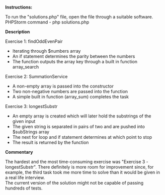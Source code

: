 **Instructions:**

To run the "solutions.php" file, open the file through a suitable software.
PHPStorm command - php solutions.php

**Description**

Exercise 1: findOddEvenPair

* Iterating through $numbers array
* An if statement determines the parity between the numbers
* The function outputs the array key through a built in function array_search

Exercise 2: SummationService

* A non-empty array is passed into the constructor
* Two non-negative numbers are passed into the function
* A simple built in function (array_sum) completes the task

Exercise 3: longestSubstr

* An empty array is created which will later hold the substrings of the given input
* The given string is separated in pairs of two and are pushed into $subStrings array
* The next for loop and if statement determines at which point to stop
* The result is returned by the function

**Commentary**

The hardest and the most time-consuming exercise was "Exercise 3 - longestSubstr".
There definitely is more room for improvement since, for example, 
the third task took me more time to solve than it would be given in a real life interview.   
The current version of the solution might not be capable of passing hundreds of tests.
 

